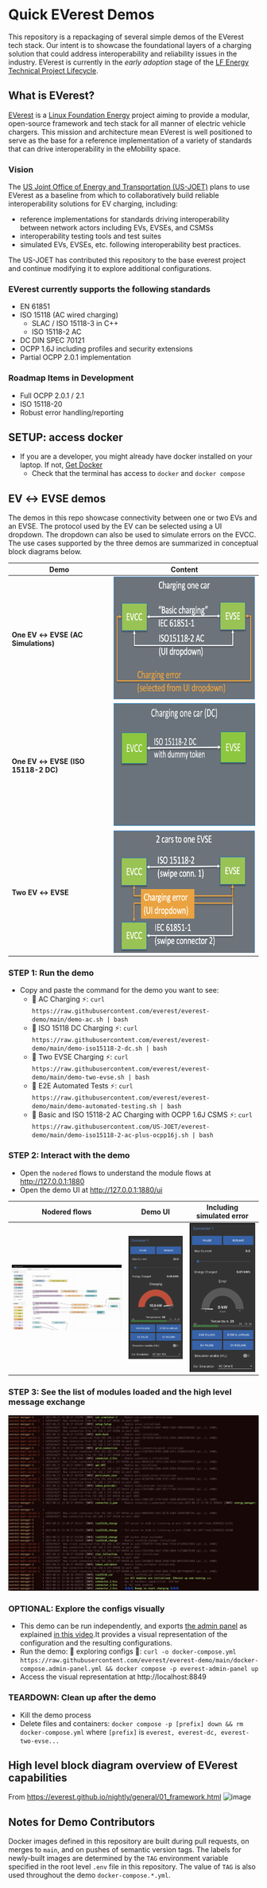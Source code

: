 # Quick EVerest Demos

This repository is a repackaging of several simple demos of the EVerest tech stack. Our intent is to showcase the foundational layers of a charging solution that could address interoperability and reliability issues in the industry. EVerest is currently in the _early adoption_ stage of the [LF Energy Technical Project Lifecycle](https://wiki.lfenergy.org/display/HOME/Technical+Project+Lifecycle).

## What is EVerest?
[EVerest](https://lfenergy.org/projects/everest/) is a [Linux Foundation Energy](https://lfenergy.org/) project aiming to provide a modular, open-source framework and tech stack for all manner of electric vehicle chargers. This mission and architecture mean EVerest is well positioned to serve as the base for a reference implementation of a variety of standards that can drive interoperability in the eMobility space.

### Vision
The [US Joint Office of Energy and Transportation (US-JOET)](https://driveelectric.gov/) plans to use EVerest as a baseline from which to collaboratively build reliable interoperability solutions for EV charging, including:
- reference implementations for standards driving interoperability between network actors including EVs, EVSEs, and CSMSs
- interoperability testing tools and test suites
- simulated EVs, EVSEs, etc. following interoperability best practices.

The US-JOET has contributed this repository to the base everest project and continue modifying it to explore additional configurations.

### EVerest currently supports the following standards
- EN 61851
- ISO 15118 (AC wired charging)
    - SLAC / ISO 15118-3 in C++
    - ISO 15118-2 AC
- DC DIN SPEC 70121
- OCPP 1.6J including profiles and security extensions
- Partial OCPP 2.0.1 implementation
    
### Roadmap Items in Development
- Full OCPP 2.0.1 / 2.1
- ISO 15118-20
- Robust error handling/reporting

## SETUP: access docker

- If you are a developer, you might already have docker installed on your laptop. If not, [Get Docker](https://docs.docker.com/get-docker/)
    - Check that the terminal has access to `docker` and `docker compose`
 
## EV ↔ EVSE demos

The demos in this repo showcase connectivity between one or two EVs and an EVSE.
The protocol used by the EV can be selected using a UI dropdown. The dropdown can also be used to simulate errors on the EVCC.
The use cases supported by the three demos are summarized in conceptual block diagrams below.

| Demo | Content |
| ---- |:-------:|
| **One EV ↔ EVSE (AC Simulations)** | <img src="img/one_ev_one_evse.png" width="400" height="246"> |
| **One EV ↔ EVSE (ISO 15118-2 DC)** | <img src="img/one_ev_one_evse_iso15118-2_dc.png" width="400" height="246"> |
| **Two EV ↔ EVSE** | <img src="img/two_ev_one_evse.png" width="400" height="246"> |

### STEP 1: Run the demo
- Copy and paste the command for the demo you want to see:
    - 🚨 AC Charging ⚡: `curl https://raw.githubusercontent.com/everest/everest-demo/main/demo-ac.sh | bash`
    - 🚨 ISO 15118 DC Charging ⚡: `curl https://raw.githubusercontent.com/everest/everest-demo/main/demo-iso15118-2-dc.sh | bash`
    - 🚨 Two EVSE Charging ⚡: `curl https://raw.githubusercontent.com/everest/everest-demo/main/demo-two-evse.sh | bash`
    - 🚨 E2E Automated Tests ⚡: `curl https://raw.githubusercontent.com/everest/everest-demo/main/demo-automated-testing.sh | bash`
    - 🚨 Basic and ISO 15118-2 AC Charging with OCPP 1.6J CSMS ⚡: `curl https://raw.githubusercontent.com/US-JOET/everest-demo/main/demo-iso15118-2-ac-plus-ocpp16j.sh | bash`

### STEP 2: Interact with the demo
- Open the `nodered` flows to understand the module flows at http://127.0.0.1:1880
- Open the demo UI at http://127.0.0.1:1880/ui

| Nodered flows | Demo UI | Including simulated error |
 |-------|--------|------|
 | ![nodered flows](img/node-red-example.png) | ![demo UI](img/charging-ui.png) | ![including simulated error](img/including-simulated-error.png) |
 

### STEP 3: See the list of modules loaded and the high level message exchange
![Simple AC charging station log screenshot](img/simple_ac_charging_station.png)

### OPTIONAL: Explore the configs visually
- This demo can be run independently, and exports [the admin panel](https://everest.github.io/nightly/general/03_quick_start_guide.html#admin-panel-and-simulations) as explained [in this video](https://youtu.be/OJ6kjHRPkyY?t=904).It provides a visual representation of the configuration and the resulting configurations.
- Run the demo: 💄 exploring configs 🔧: `curl -o docker-compose.yml https://raw.githubusercontent.com/everest/everest-demo/main/docker-compose.admin-panel.yml && docker compose -p everest-admin-panel up`
- Access the visual representation at http://localhost:8849

### TEARDOWN: Clean up after the demo
- Kill the demo process
- Delete files and containers: `docker compose -p [prefix] down && rm docker-compose.yml`
where `[prefix]` is `everest, everest-dc, everest-two-evse...`

## High level block diagram overview of EVerest capabilities
From https://everest.github.io/nightly/general/01_framework.html
![image](https://everest.github.io/nightly/_images/quick-start-high-level-1.png)

## Notes for Demo Contributors
Docker images defined in this repository are built during pull requests, on merges to `main`, and on pushes of semantic version tags. The labels for newly-built images are determined by the `TAG` environment variable specified in the root level `.env` file in this repository. The value of `TAG` is also used throughout the demo `docker-compose.*.yml`.
